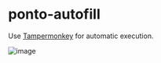 # ponto-autofill

Use [Tampermonkey](https://www.tampermonkey.net/) for automatic execution.

![image](https://user-images.githubusercontent.com/35941797/174614934-3878ad4e-454e-4c8a-a5c0-38d57092cacc.png)
